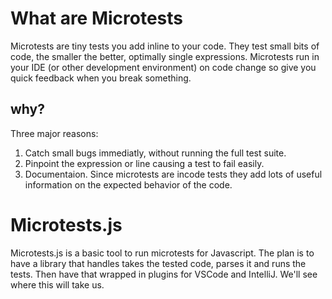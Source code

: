 # What are Microtests
Microtests are tiny tests you add inline to your code. They test small bits of code, the smaller the better, optimally single expressions. Microtests run in your IDE (or other development environment) on code change so give you quick feedback when you break something.
## why? 
Three major reasons:
1. Catch small bugs immediatly, without running the full test suite.
2. Pinpoint the expression or line causing a test to fail easily.
3. Documentaion. Since microtests are incode tests they add lots of useful information on the expected behavior of the code.

# Microtests.js
Microtests.js is a basic tool to run microtests for Javascript. The plan is to have a library that handles takes the tested code, parses it and runs the tests. Then have that wrapped in plugins for VSCode and IntelliJ. We'll see where this will take us.

